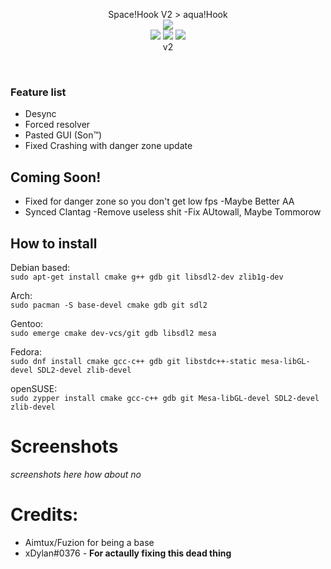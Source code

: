 <p align="center">
  Space!Hook V2 > aqua!Hook <br>
  <img src="https://flat.badgen.net/badge/VAC/Caution/yellow?icon=terminal"><br>
  <img src="https://forthebadge.com/images/badges/made-with-c.svg">
  <img src="https://forthebadge.com/images/badges/made-with-c-plus-plus.svg">
<img src="https://i.imgur.com/2YtOucm.png"><br>v2
</p> <br>

### Feature list <br>

- Desync
- Forced resolver
- Pasted GUI (Son:tm:)
- Fixed Crashing with danger zone update
## Coming Soon!
- Fixed for danger zone so you don't get low fps
-Maybe Better AA
- Synced Clantag
-Remove useless shit 
-Fix AUtowall, Maybe Tommorow

## How to install <br>

Debian based: <br>
```sudo apt-get install cmake g++ gdb git libsdl2-dev zlib1g-dev```

Arch: <br>
```sudo pacman -S base-devel cmake gdb git sdl2```

Gentoo: <br>
```sudo emerge cmake dev-vcs/git gdb libsdl2 mesa```

Fedora: <br>
```sudo dnf install cmake gcc-c++ gdb git libstdc++-static mesa-libGL-devel SDL2-devel zlib-devel```

openSUSE: <br> 
```sudo zypper install cmake gcc-c++ gdb git Mesa-libGL-devel SDL2-devel zlib-devel```

# Screenshots
*screenshots here*
*how about no*



# Credits:
- Aimtux/Fuzion for being a base
- xDylan#0376 - **For actaully fixing this dead thing**
